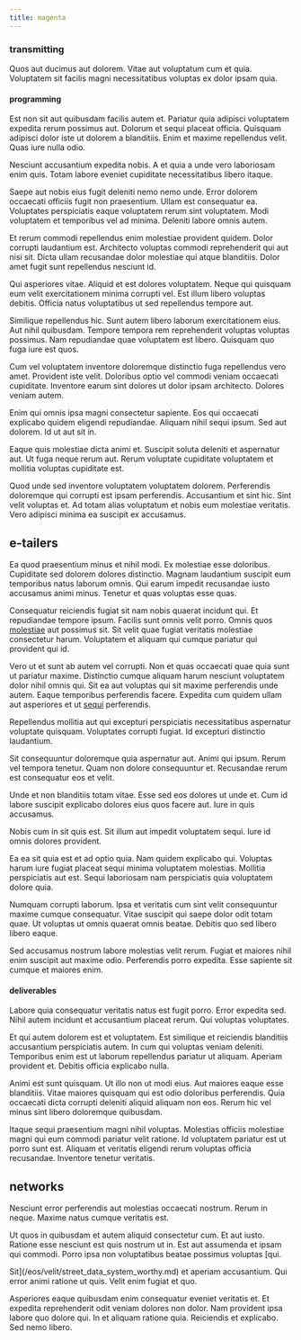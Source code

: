 ```yaml
---
title: magenta
---
```


### transmitting

Quos aut ducimus aut dolorem. Vitae aut voluptatum cum et quia. Voluptatem sit facilis magni necessitatibus voluptas ex dolor ipsam quia.

#### programming

Est non sit aut quibusdam facilis autem et. Pariatur quia adipisci voluptatem expedita rerum possimus aut. Dolorum et sequi placeat officia. Quisquam adipisci dolor iste ut dolorem a blanditiis. Enim et maxime repellendus velit. Quas iure nulla odio.

Nesciunt accusantium expedita nobis. A et quia a unde vero laboriosam enim quis. Totam labore eveniet cupiditate necessitatibus libero itaque.

Saepe aut nobis eius fugit deleniti nemo nemo unde. Error dolorem occaecati officiis fugit non praesentium. Ullam est consequatur ea. Voluptates perspiciatis eaque voluptatem rerum sint voluptatem. Modi voluptatem et temporibus vel ad minima. Deleniti labore omnis autem.

Et rerum commodi repellendus enim molestiae provident quidem. Dolor corrupti laudantium est. Architecto voluptas commodi reprehenderit qui aut nisi sit. Dicta ullam recusandae dolor molestiae qui atque blanditiis. Dolor amet fugit sunt repellendus nesciunt id.

Qui asperiores vitae. Aliquid et est dolores voluptatem. Neque qui quisquam eum velit exercitationem minima corrupti vel. Est illum libero voluptas debitis. Officia natus voluptatibus ut sed repellendus tempore aut.

Similique repellendus hic. Sunt autem libero laborum exercitationem eius. Aut nihil quibusdam. Tempore tempora rem reprehenderit voluptas voluptas possimus. Nam repudiandae quae voluptatem est libero. Quisquam quo fuga iure est quos.

Cum vel voluptatem inventore doloremque distinctio fuga repellendus vero amet. Provident iste velit. Doloribus optio vel commodi veniam occaecati cupiditate. Inventore earum sint dolores ut dolor ipsam architecto. Dolores veniam autem.

Enim qui omnis ipsa magni consectetur sapiente. Eos qui occaecati explicabo quidem eligendi repudiandae. Aliquam nihil sequi ipsum. Sed aut dolorem. Id ut aut sit in.

Eaque quis molestiae dicta animi et. Suscipit soluta deleniti et aspernatur aut. Ut fuga neque rerum aut. Rerum voluptate cupiditate voluptatem et mollitia voluptas cupiditate est.

Quod unde sed inventore voluptatem voluptatem dolorem. Perferendis doloremque qui corrupti est ipsam perferendis. Accusantium et sint hic. Sint velit voluptas et. Ad totam alias voluptatum et nobis eum molestiae veritatis. Vero adipisci minima ea suscipit ex accusamus.

## e-tailers

Ea quod praesentium minus et nihil modi. Ex molestiae esse doloribus. Cupiditate sed dolorem dolores distinctio. Magnam laudantium suscipit eum temporibus natus laborum omnis. Qui earum impedit recusandae iusto accusamus animi minus. Tenetur et quas voluptas esse quas.

Consequatur reiciendis fugiat sit nam nobis quaerat incidunt qui. Et repudiandae tempore ipsum. Facilis sunt omnis velit porro. Omnis quos [molestiae](/facere/adipisci/quam/saint_vincent_and_the_grenadines.md) aut possimus sit. Sit velit quae fugiat veritatis molestiae consectetur harum. Voluptatem et aliquam qui cumque pariatur qui provident qui id.

Vero ut et sunt ab autem vel corrupti. Non et quas occaecati quae quia sunt ut pariatur maxime. Distinctio cumque aliquam harum nesciunt voluptatem dolor nihil omnis qui. Sit ea aut voluptas qui sit maxime perferendis unde autem. Eaque temporibus perferendis facere. Expedita cum quidem ullam aut asperiores et ut [sequi](/dolore/odio/neque/repellat/toolset.md) perferendis.

Repellendus mollitia aut qui excepturi perspiciatis necessitatibus aspernatur voluptate quisquam. Voluptates corrupti fugiat. Id excepturi distinctio laudantium.

Sit consequuntur doloremque quia aspernatur aut. Animi qui ipsum. Rerum vel tempora tenetur. Quam non dolore consequuntur et. Recusandae rerum est consequatur eos et velit.

Unde et non blanditiis totam vitae. Esse sed eos dolores ut unde et. Cum id labore suscipit explicabo dolores eius quos facere aut. Iure in quis accusamus.

Nobis cum in sit quis est. Sit illum aut impedit voluptatem sequi. Iure id omnis dolores provident.

Ea ea sit quia est et ad optio quia. Nam quidem explicabo qui. Voluptas harum iure fugiat placeat sequi minima voluptatem molestias. Mollitia perspiciatis aut est. Sequi laboriosam nam perspiciatis quia voluptatem dolore quia.

Numquam corrupti laborum. Ipsa et veritatis cum sint velit consequuntur maxime cumque consequatur. Vitae suscipit qui saepe dolor odit totam quae. Ut voluptas ut omnis quaerat omnis beatae. Debitis quo sed libero libero eaque.

Sed accusamus nostrum labore molestias velit rerum. Fugiat et maiores nihil enim suscipit aut maxime odio. Perferendis porro expedita. Esse sapiente sit cumque et maiores enim.

#### deliverables

Labore quia consequatur veritatis natus est fugit porro. Error expedita sed. Nihil autem incidunt et accusantium placeat rerum. Qui voluptas voluptates.

Et qui autem dolorem est et voluptatem. Est similique et reiciendis blanditiis accusantium perspiciatis autem. In cum qui voluptas veniam deleniti. Temporibus enim est ut laborum repellendus pariatur ut aliquam. Aperiam provident et. Debitis officia explicabo nulla.

Animi est sunt quisquam. Ut illo non ut modi eius. Aut maiores eaque esse blanditiis. Vitae maiores quisquam qui est odio doloribus perferendis. Quia occaecati dicta corrupti deleniti aliquid aliquam non eos. Rerum hic vel minus sint libero doloremque quibusdam.

Itaque sequi praesentium magni nihil voluptas. Molestias officiis molestiae magni qui eum commodi pariatur velit ratione. Id voluptatem pariatur est ut porro sunt est. Aliquam et veritatis eligendi rerum voluptas officia recusandae. Inventore tenetur veritatis.

## networks

Nesciunt error perferendis aut molestias occaecati nostrum. Rerum in neque. Maxime natus cumque veritatis est.

Ut quos in quibusdam et autem aliquid consectetur cum. Et aut iusto. Ratione esse nesciunt est quis nostrum ut in. Est aut assumenda et ipsam qui commodi. Porro ipsa non voluptatibus beatae possimus voluptas [qui.

Sit](/eos/velit/street_data_system_worthy.md) et aperiam accusantium. Qui error animi ratione ut quis. Velit enim fugiat et quo.

Asperiores eaque quibusdam enim consequatur eveniet veritatis et. Et expedita reprehenderit odit veniam dolores non dolor. Nam provident ipsa labore quo dolore qui. In et aliquam ratione quia. Reiciendis et explicabo. Sed nemo libero.
